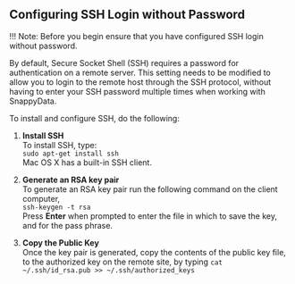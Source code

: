<a id="ssh"></a>
## Configuring SSH Login without Password

!!! Note:
	Before you begin ensure that you have configured SSH login without password.

By default, Secure Socket Shell (SSH) requires a password for authentication on a remote server.
This setting needs to be modified to allow you to login to the remote host through the SSH protocol, without having to enter your SSH password multiple times when working with SnappyData.

To install and configure SSH, do the following:

1. **Install SSH** <br>
	To install SSH,  type: </br>`sudo apt-get install ssh` </br>
    Mac OS X has a built-in SSH client.

2. **Generate an RSA key pair**<br>
    To generate an RSA key pair run the following command on the client computer, </br>
    `ssh-keygen -t rsa` </br>
    Press **Enter** when prompted to enter the file in which to save the key, and for the pass phrase.

3.  **Copy the Public Key**<br>
    Once the key pair is generated, copy the contents of the public key file, to the authorized key on the remote site, by typing `cat ~/.ssh/id_rsa.pub >> ~/.ssh/authorized_keys`